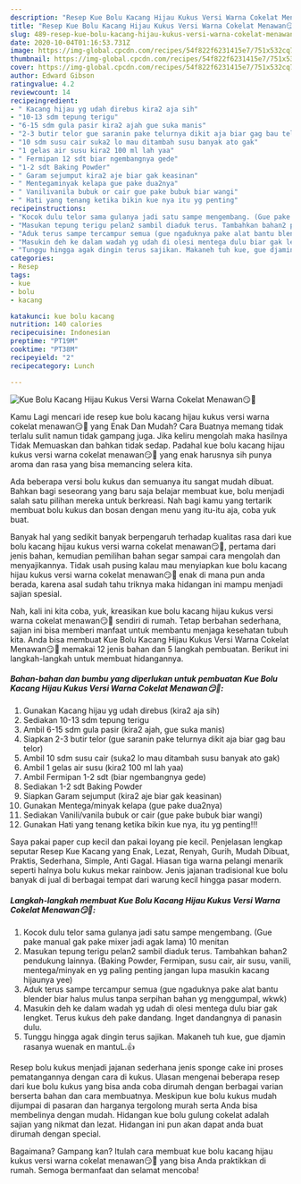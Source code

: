 ```yaml
---
description: "Resep Kue Bolu Kacang Hijau Kukus Versi Warna Cokelat Menawan😏🙋 | Cara Masak Kue Bolu Kacang Hijau Kukus Versi Warna Cokelat Menawan😏🙋 Yang Enak Dan Mudah"
title: "Resep Kue Bolu Kacang Hijau Kukus Versi Warna Cokelat Menawan😏🙋 | Cara Masak Kue Bolu Kacang Hijau Kukus Versi Warna Cokelat Menawan😏🙋 Yang Enak Dan Mudah"
slug: 489-resep-kue-bolu-kacang-hijau-kukus-versi-warna-cokelat-menawan-cara-masak-kue-bolu-kacang-hijau-kukus-versi-warna-cokelat-menawan-yang-enak-dan-mudah
date: 2020-10-04T01:16:53.731Z
image: https://img-global.cpcdn.com/recipes/54f822f6231415e7/751x532cq70/kue-bolu-kacang-hijau-kukus-versi-warna-cokelat-menawan😏🙋-foto-resep-utama.jpg
thumbnail: https://img-global.cpcdn.com/recipes/54f822f6231415e7/751x532cq70/kue-bolu-kacang-hijau-kukus-versi-warna-cokelat-menawan😏🙋-foto-resep-utama.jpg
cover: https://img-global.cpcdn.com/recipes/54f822f6231415e7/751x532cq70/kue-bolu-kacang-hijau-kukus-versi-warna-cokelat-menawan😏🙋-foto-resep-utama.jpg
author: Edward Gibson
ratingvalue: 4.2
reviewcount: 14
recipeingredient:
- " Kacang hijau yg udah direbus kira2 aja sih"
- "10-13 sdm tepung terigu"
- "6-15 sdm gula pasir kira2 ajah gue suka manis"
- "2-3 butir telor gue saranin pake telurnya dikit aja biar gag bau telor"
- "10 sdm susu cair suka2 lo mau ditambah susu banyak ato gak"
- "1 gelas air susu kira2 100 ml lah yaa"
- " Fermipan 12 sdt biar ngembangnya gede"
- "1-2 sdt Baking Powder"
- " Garam sejumput kira2 aje biar gak keasinan"
- " Mentegaminyak kelapa gue pake dua2nya"
- " Vanilivanila bubuk or cair gue pake bubuk biar wangi"
- " Hati yang tenang ketika bikin kue nya itu yg penting"
recipeinstructions:
- "Kocok dulu telor sama gulanya jadi satu sampe mengembang. (Gue pake manual gak pake mixer jadi agak lama) 10 menitan"
- "Masukan tepung terigu pelan2 sambil diaduk terus. Tambahkan bahan2 pendukung lainnya. (Baking Powder, Fermipan, susu cair, air susu, vanili, mentega/minyak en yg paling penting jangan lupa masukin kacang hijaunya yee)"
- "Aduk terus sampe tercampur semua (gue ngaduknya pake alat bantu blender biar halus mulus tanpa serpihan bahan yg menggumpal, wkwk)"
- "Masukin deh ke dalam wadah yg udah di olesi mentega dulu biar gak lengket. Terus kukus deh pake dandang. Inget dandangnya di panasin dulu."
- "Tunggu hingga agak dingin terus sajikan. Makaneh tuh kue, gue djamin rasanya wuenak en mantuL.👍"
categories:
- Resep
tags:
- kue
- bolu
- kacang

katakunci: kue bolu kacang 
nutrition: 140 calories
recipecuisine: Indonesian
preptime: "PT19M"
cooktime: "PT38M"
recipeyield: "2"
recipecategory: Lunch

---
```



![Kue Bolu Kacang Hijau Kukus Versi Warna Cokelat Menawan😏🙋](https://img-global.cpcdn.com/recipes/54f822f6231415e7/751x532cq70/kue-bolu-kacang-hijau-kukus-versi-warna-cokelat-menawan😏🙋-foto-resep-utama.jpg)

Kamu Lagi mencari ide resep kue bolu kacang hijau kukus versi warna cokelat menawan😏🙋 yang Enak Dan Mudah? Cara Buatnya memang tidak terlalu sulit namun tidak gampang juga. Jika keliru mengolah maka hasilnya Tidak Memuaskan dan bahkan tidak sedap. Padahal kue bolu kacang hijau kukus versi warna cokelat menawan😏🙋 yang enak harusnya sih punya aroma dan rasa yang bisa memancing selera kita.

Ada beberapa versi bolu kukus dan semuanya itu sangat mudah dibuat. Bahkan bagi seseorang yang baru saja belajar membuat kue, bolu menjadi salah satu pilihan mereka untuk berkreasi. Nah bagi kamu yang tertarik membuat bolu kukus dan bosan dengan menu yang itu-itu aja, coba yuk buat.

Banyak hal yang sedikit banyak berpengaruh terhadap kualitas rasa dari kue bolu kacang hijau kukus versi warna cokelat menawan😏🙋, pertama dari jenis bahan, kemudian pemilihan bahan segar sampai cara mengolah dan menyajikannya. Tidak usah pusing kalau mau menyiapkan kue bolu kacang hijau kukus versi warna cokelat menawan😏🙋 enak di mana pun anda berada, karena asal sudah tahu triknya maka hidangan ini mampu menjadi sajian spesial.


Nah, kali ini kita coba, yuk, kreasikan kue bolu kacang hijau kukus versi warna cokelat menawan😏🙋 sendiri di rumah. Tetap berbahan sederhana, sajian ini bisa memberi manfaat untuk membantu menjaga kesehatan tubuh kita. Anda bisa membuat Kue Bolu Kacang Hijau Kukus Versi Warna Cokelat Menawan😏🙋 memakai 12 jenis bahan dan 5 langkah pembuatan. Berikut ini langkah-langkah untuk membuat hidangannya.

<!--inarticleads1-->

##### Bahan-bahan dan bumbu yang diperlukan untuk pembuatan Kue Bolu Kacang Hijau Kukus Versi Warna Cokelat Menawan😏🙋:

1. Gunakan  Kacang hijau yg udah direbus (kira2 aja sih)
1. Sediakan 10-13 sdm tepung terigu
1. Ambil 6-15 sdm gula pasir (kira2 ajah, gue suka manis)
1. Siapkan 2-3 butir telor (gue saranin pake telurnya dikit aja biar gag bau telor)
1. Ambil 10 sdm susu cair (suka2 lo mau ditambah susu banyak ato gak)
1. Ambil 1 gelas air susu (kira2 100 ml lah yaa)
1. Ambil  Fermipan 1-2 sdt (biar ngembangnya gede)
1. Sediakan 1-2 sdt Baking Powder
1. Siapkan  Garam sejumput (kira2 aje biar gak keasinan)
1. Gunakan  Mentega/minyak kelapa (gue pake dua2nya)
1. Sediakan  Vanili/vanila bubuk or cair (gue pake bubuk biar wangi)
1. Gunakan  Hati yang tenang ketika bikin kue nya, itu yg penting!!!


Saya pakai paper cup kecil dan pakai loyang pie kecil. Penjelasan lengkap seputar Resep Kue Kacang yang Enak, Lezat, Renyah, Gurih, Mudah Dibuat, Praktis, Sederhana, Simple, Anti Gagal. Hiasan tiga warna pelangi menarik seperti halnya bolu kukus mekar rainbow. Jenis jajanan tradisional kue bolu banyak di jual di berbagai tempat dari warung kecil hingga pasar modern. 

<!--inarticleads2-->

##### Langkah-langkah membuat Kue Bolu Kacang Hijau Kukus Versi Warna Cokelat Menawan😏🙋:

1. Kocok dulu telor sama gulanya jadi satu sampe mengembang. (Gue pake manual gak pake mixer jadi agak lama) 10 menitan
1. Masukan tepung terigu pelan2 sambil diaduk terus. Tambahkan bahan2 pendukung lainnya. (Baking Powder, Fermipan, susu cair, air susu, vanili, mentega/minyak en yg paling penting jangan lupa masukin kacang hijaunya yee)
1. Aduk terus sampe tercampur semua (gue ngaduknya pake alat bantu blender biar halus mulus tanpa serpihan bahan yg menggumpal, wkwk)
1. Masukin deh ke dalam wadah yg udah di olesi mentega dulu biar gak lengket. Terus kukus deh pake dandang. Inget dandangnya di panasin dulu.
1. Tunggu hingga agak dingin terus sajikan. Makaneh tuh kue, gue djamin rasanya wuenak en mantuL.👍


Resep bolu kukus menjadi jajanan sederhana jenis sponge cake ini proses pematangannya dengan cara di kukus. Ulasan mengenai beberapa resep dari kue bolu kukus yang bisa anda coba dirumah dengan berbagai varian berserta bahan dan cara membuatnya. Meskipun kue bolu kukus mudah dijumpai di pasaran dan harganya tergolong murah serta Anda bisa membelinya dengan mudah. Hidangan kue bolu gulung cokelat adalah sajian yang nikmat dan lezat. Hidangan ini pun akan dapat anda buat dirumah dengan special. 

Bagaimana? Gampang kan? Itulah cara membuat kue bolu kacang hijau kukus versi warna cokelat menawan😏🙋 yang bisa Anda praktikkan di rumah. Semoga bermanfaat dan selamat mencoba!
